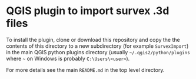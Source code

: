 # QGIS plugin to import survex .3d files

To install the plugin, clone or download this repository and copy the
the contents of this directory to a new subdirectory (for example
`SurvexImport`) in the main QGIS python plugins directory (usually
`~/.qgis2/python/plugins` where `~` on Windows is probably
`C:\Users\<user>`).

For more details see the main `README.md` in the top level directory.
